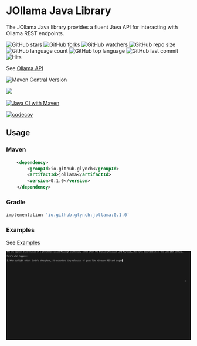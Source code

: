 # JOllama Java Library

The JOllama Java library provides a fluent Java API for interacting with Ollama REST endpoints.

![GitHub stars](https://img.shields.io/github/stars/glynch/jollama?style=social)
![GitHub forks](https://img.shields.io/github/forks/glynch/jollama?style=social)
![GitHub watchers](https://img.shields.io/github/watchers/glynch/jollama?style=social)
![GitHub repo size](https://img.shields.io/github/repo-size/glynch/jollama)
![GitHub language count](https://img.shields.io/github/languages/count/glynch/jollama)
![GitHub top language](https://img.shields.io/github/languages/top/glynch/jollama)
![GitHub last commit](https://img.shields.io/github/last-commit/glynch/jollama?color=red)
![Hits](https://hits.seeyoufarm.com/api/count/incr/badge.svg?url=https%3A%2F%2Fgithub.com%2Fglynchi%2Fjollama&count_bg=%2379C83D&title_bg=%23555555&icon=&icon_color=%23E7E7E7&title=hits&edge_flat=false)

See [Ollama API](https://github.com/ollama/ollama/blob/main/docs/api.md)

![Maven Central Version](https://img.shields.io/maven-central/v/io.github.glynch/jollama)

[![][lib-shield]][lib]

[lib]: https://central.sonatype.com/artifact/io.github.glynch/jollama
[lib-shield]: https://img.shields.io/badge/jollama-get_latest_version-blue.svg?style=just-the-message&labelColor=gray

[![Java CI with Maven](https://github.com/glynch/jollama/actions/workflows/maven-package.yml/badge.svg)](https://github.com/glynch/jollama/actions/workflows/maven-package.yml)

[![codecov](https://codecov.io/github/glynch/jollama/graph/badge.svg?token=G2CV421S22)](https://codecov.io/github/glynch/jollama)

## Usage

### Maven

```xml
    <dependency>
        <groupId>io.github.glynch</groupId>
        <artifactId>jollama</artifactId>
        <version>0.1.0</version>
    </dependency>
```

### Gradle

```gradle
implementation 'io.github.glynch:jollama:0.1.0'
```

### Examples

See [Examples](https://github.com/glynch/jollama/blob/main/examples.md)

![Stream Chat](https://github.com/glynch/jollama/blob/main/stream_chat1.gif)
